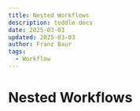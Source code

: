 ```yaml
---
title: Nested Workflows
description: toddle docs
date: 2025-03-03
updated: 2025-03-03
author: Franz Baur
tags: 
  - Workflow
---
```


# Nested Workflows